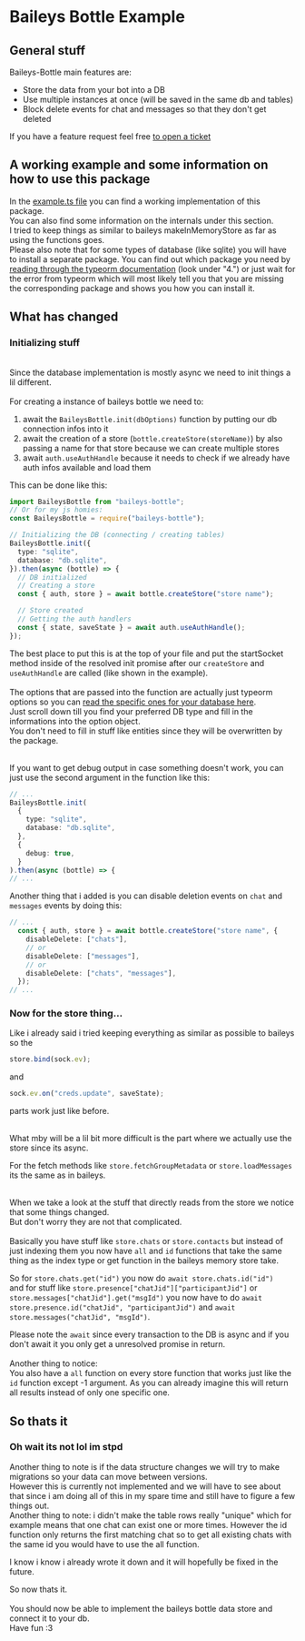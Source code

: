 # Baileys Bottle Example

## General stuff

Baileys-Bottle main features are:

- Store the data from your bot into a DB
- Use multiple instances at once (will be saved in the same db and tables)
- Block delete events for chat and messages so that they don't get deleted

If you have a feature request feel free [to open a ticket](https://github.com/deadlinecode/baileys-bottle/issues/new/choose)

## A working example and some information on how to use this package

In the [example.ts file](https://github.com/deadlinecode/baileys-bottle/blob/master/src/example/example.ts) you can find a working implementation of this package.<br/>
You can also find some information on the internals under this section.<br/>
I tried to keep things as similar to baileys makeInMemoryStore as far as using the functions goes.<br/>
Please also note that for some types of database (like sqlite) you will have to install a separate package. You can find out which package you need by [reading through the typeorm documentation](https://typeorm.io/#installation) (look under "4.") or just wait for the error from typeorm which will most likely tell you that you are missing the corresponding package and shows you how you can install it.

## What has changed

### Initializing stuff

<br/>
Since the database implementation is mostly async we need to init things a lil different.
<br/>
<br/>
For creating a instance of baileys bottle we need to:

1. await the `BaileysBottle.init(dbOptions)` function by putting our db connection infos into it
2. await the creation of a store (`bottle.createStore(storeName)`) by also passing a name for that store because we can create multiple stores
3. await `auth.useAuthHandle` because it needs to check if we already have auth infos available and load them

This can be done like this:

```ts
import BaileysBottle from "baileys-bottle";
// Or for my js homies:
const BaileysBottle = require("baileys-bottle");

// Initializing the DB (connecting / creating tables)
BaileysBottle.init({
  type: "sqlite",
  database: "db.sqlite",
}).then(async (bottle) => {
  // DB initialized
  // Creating a store
  const { auth, store } = await bottle.createStore("store name");

  // Store created
  // Getting the auth handlers
  const { state, saveState } = await auth.useAuthHandle();
});
```

The best place to put this is at the top of your file and put the startSocket method inside of the resolved init promise after our `createStore` and `useAuthHandle` are called (like shown in the example).<br/><br/>
The options that are passed into the function are actually just typeorm options so you can [read the specific ones for your database here](https://typeorm.io/data-source-options#mysql--mariadb-data-source-options).<br/>
Just scroll down till you find your preferred DB type and fill in the informations into the option object.<br/>
You don't need to fill in stuff like entities since they will be overwritten by the package.<br/><br/>

If you want to get debug output in case something doesn't work, you can just use the second argument in the function like this:

```ts
// ...
BaileysBottle.init(
  {
    type: "sqlite",
    database: "db.sqlite",
  },
  {
    debug: true,
  }
).then(async (bottle) => {
// ...
```

Another thing that i added is you can disable deletion events on `chat` and `messages` events by doing this:

```ts
// ...
  const { auth, store } = await bottle.createStore("store name", {
    disableDelete: ["chats"],
    // or
    disableDelete: ["messages"],
    // or 
    disableDelete: ["chats", "messages"],
  });
// ...
```

### Now for the store thing...

Like i already said i tried keeping everything as similar as possible to baileys so the

```ts
store.bind(sock.ev);
```

and

```ts
sock.ev.on("creds.update", saveState);
```

parts work just like before.<br/><br/>

What mby will be a lil bit more difficult is the part where we actually use the store since its async.<br/>

For the fetch methods like `store.fetchGroupMetadata` or `store.loadMessages` its the same as in baileys.<br/><br/>

When we take a look at the stuff that directly reads from the store we notice that some things changed.<br/>
But don't worry they are not that complicated.<br/><br/>
Basically you have stuff like `store.chats` or `store.contacts` but instead of just indexing them you now have `all` and `id` functions that take the same thing as the index type or get function in the baileys memory store take.

So for `store.chats.get("id")` you now do `await store.chats.id("id")`<br/> and for stuff like `store.presence["chatJid"]["participantJid"]` or `store.messages["chatJid"].get("msgId")` you now have to do `await store.presence.id("chatJid", "participantJid")` and `await store.messages("chatJid", "msgId")`.

Please note the `await` since every transaction to the DB is async and if you don't await it you only get a unresolved promise in return.<br/><br/>
Another thing to notice:<br/>You also have a `all` function on every store function that works just like the `id` function except -1 argument. As you can already imagine this will return all results instead of only one specific one.

## So thats it

### Oh wait its not lol im stpd

Another thing to note is if the data structure changes we will try to make migrations so your data can move between versions.<br/>However this is currently not implemented and we will have to see about that since i am doing all of this in my spare time and still have to figure a few things out.<br/>
Another thing to note: i didn't make the table rows really "unique" which for example means that one chat can exist one or more times. However the id function only returns the first matching chat so to get all existing chats with the same id you would have to use the all function.

I know i know i already wrote it down and it will hopefully be fixed in the future.

So now thats it.<br/><br/>
You should now be able to implement the baileys bottle data store and connect it to your db.<br/>
Have fun :3
